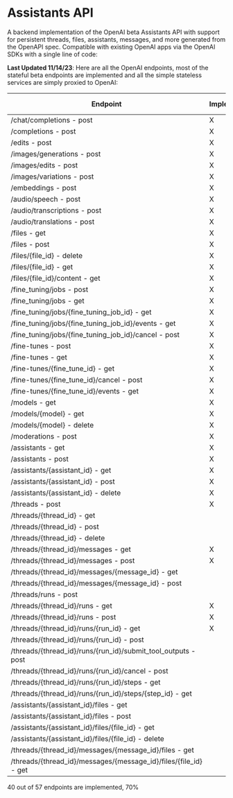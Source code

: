 # Assistants API

A backend implementation of the OpenAI beta Assistants API with support for persistent threads, files, assistants, messages, and more generated from the OpenAPI spec. Compatible with existing OpenAI apps via the OpenAI SDKs with a single line of code:

**Last Updated 11/14/23**:
Here are all the OpenAI endpoints, most of the stateful beta endpoints are implemented and all the simple stateless services are simply proxied to OpenAI:

|Endpoint | Implemented | Stateless / Proxy | Roadmap|
|---------|-------------|-----------------|--------|
|/chat/completions - post | X | X |  | 
|/completions - post | X | X |  | 
|/edits - post | X | X |  | 
|/images/generations - post | X | X |  | 
|/images/edits - post | X | X |  | 
|/images/variations - post | X | X |  | 
|/embeddings - post | X | X |  | 
|/audio/speech - post | X | X |  | 
|/audio/transcriptions - post | X | X |  | 
|/audio/translations - post | X | X |  | 
|/files - get | X | X |  | 
|/files - post | X | X |  | 
|/files/{file_id} - delete | X | X |  | 
|/files/{file_id} - get | X | X |  | 
|/files/{file_id}/content - get | X | X |  | 
|/fine_tuning/jobs - post | X | X |  | 
|/fine_tuning/jobs - get | X | X |  | 
|/fine_tuning/jobs/{fine_tuning_job_id} - get | X | X |  | 
|/fine_tuning/jobs/{fine_tuning_job_id}/events - get | X | X |  | 
|/fine_tuning/jobs/{fine_tuning_job_id}/cancel - post | X | X |  | 
|/fine-tunes - post | X | X |  | 
|/fine-tunes - get | X | X |  | 
|/fine-tunes/{fine_tune_id} - get | X | X |  | 
|/fine-tunes/{fine_tune_id}/cancel - post | X | X |  | 
|/fine-tunes/{fine_tune_id}/events - get | X | X |  | 
|/models - get | X | X |  | 
|/models/{model} - get | X | X |  | 
|/models/{model} - delete | X | X |  | 
|/moderations - post | X | X |  | 
|/assistants - get | X |  |  | 
|/assistants - post | X |  |  | 
|/assistants/{assistant_id} - get | X |  |  | 
|/assistants/{assistant_id} - post | X |  |  | 
|/assistants/{assistant_id} - delete | X |  |  | 
|/threads - post | X |  |  | 
|/threads/{thread_id} - get | |  | X | 
|/threads/{thread_id} - post | |  | X | 
|/threads/{thread_id} - delete | |  | X | 
|/threads/{thread_id}/messages - get | X |  |  | 
|/threads/{thread_id}/messages - post | X |  |  | 
|/threads/{thread_id}/messages/{message_id} - get | |  | X | 
|/threads/{thread_id}/messages/{message_id} - post | |  | X | 
|/threads/runs - post | |  | X | 
|/threads/{thread_id}/runs - get | X |  |  | 
|/threads/{thread_id}/runs - post | X |  |  | 
|/threads/{thread_id}/runs/{run_id} - get | X |  |  | 
|/threads/{thread_id}/runs/{run_id} - post | |  | X | 
|/threads/{thread_id}/runs/{run_id}/submit_tool_outputs - post | |  | X | 
|/threads/{thread_id}/runs/{run_id}/cancel - post | |  | X | 
|/threads/{thread_id}/runs/{run_id}/steps - get | |  | X | 
|/threads/{thread_id}/runs/{run_id}/steps/{step_id} - get | |  | X | 
|/assistants/{assistant_id}/files - get | |  | X | 
|/assistants/{assistant_id}/files - post | |  | X | 
|/assistants/{assistant_id}/files/{file_id} - get | |  | X | 
|/assistants/{assistant_id}/files/{file_id} - delete | |  | X | 
|/threads/{thread_id}/messages/{message_id}/files - get | |  | X | 
|/threads/{thread_id}/messages/{message_id}/files/{file_id} - get | |  | X | 

40 out of 57 endpoints are implemented, 70%
